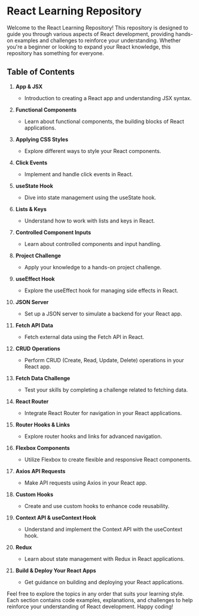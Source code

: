 # React Learning Repository

Welcome to the React Learning Repository! This repository is designed to guide you through various aspects of React development, providing hands-on examples and challenges to reinforce your understanding. Whether you're a beginner or looking to expand your React knowledge, this repository has something for everyone.

## Table of Contents

1. **App & JSX**
   - Introduction to creating a React app and understanding JSX syntax.

2. **Functional Components**
   - Learn about functional components, the building blocks of React applications.

3. **Applying CSS Styles**
   - Explore different ways to style your React components.

4. **Click Events**
   - Implement and handle click events in React.

5. **useState Hook**
   - Dive into state management using the useState hook.

6. **Lists & Keys**
   - Understand how to work with lists and keys in React.

7. **Controlled Component Inputs**
   - Learn about controlled components and input handling.

8. **Project Challenge**
   - Apply your knowledge to a hands-on project challenge.

9. **useEffect Hook**
   - Explore the useEffect hook for managing side effects in React.

10. **JSON Server**
    - Set up a JSON server to simulate a backend for your React app.

11. **Fetch API Data**
    - Fetch external data using the Fetch API in React.

12. **CRUD Operations**
    - Perform CRUD (Create, Read, Update, Delete) operations in your React app.

13. **Fetch Data Challenge**
    - Test your skills by completing a challenge related to fetching data.

14. **React Router**
    - Integrate React Router for navigation in your React applications.

15. **Router Hooks & Links**
    - Explore router hooks and links for advanced navigation.

16. **Flexbox Components**
    - Utilize Flexbox to create flexible and responsive React components.

17. **Axios API Requests**
    - Make API requests using Axios in your React app.

18. **Custom Hooks**
    - Create and use custom hooks to enhance code reusability.

19. **Context API & useContext Hook**
    - Understand and implement the Context API with the useContext hook.

20. **Redux**
    - Learn about state management with Redux in React applications.

21. **Build & Deploy Your React Apps**
    - Get guidance on building and deploying your React applications.

Feel free to explore the topics in any order that suits your learning style. Each section contains code examples, explanations, and challenges to help reinforce your understanding of React development. Happy coding!

